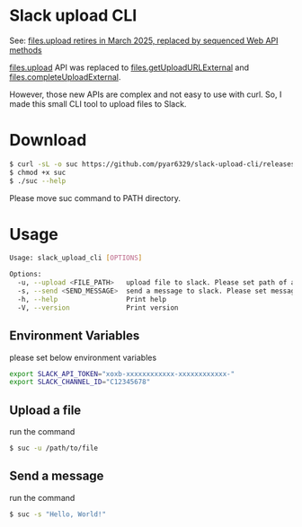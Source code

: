 # Slack upload CLI

See: [files.upload retires in March 2025, replaced by sequenced Web API methods](https://api.slack.com/changelog/2024-04-a-better-way-to-upload-files-is-here-to-stay)

[files.upload](https://api.slack.com/methods/files.upload) API was replaced to [files.getUploadURLExternal](https://api.slack.com/methods/files.getUploadURLExternal) and [files.completeUploadExternal](https://api.slack.com/methods/files.completeUploadExternal).

However, those new APIs are complex and not easy to use with curl. So, I made this small CLI tool to upload files to Slack.

# Download

```bash
$ curl -sL -o suc https://github.com/pyar6329/slack-upload-cli/releases/download/1.0.0/suc-$(uname -s)-$(uname -m)
$ chmod +x suc
$ ./suc --help
```

Please move suc command to PATH directory.

# Usage

```bash
Usage: slack_upload_cli [OPTIONS]

Options:
  -u, --upload <FILE_PATH>   upload file to slack. Please set path of a file.
  -s, --send <SEND_MESSAGE>  send a message to slack. Please set message text.
  -h, --help                 Print help
  -V, --version              Print version
```

## Environment Variables

please set below environment variables

```bash
export SLACK_API_TOKEN="xoxb-xxxxxxxxxxxx-xxxxxxxxxxxx-"
export SLACK_CHANNEL_ID="C12345678"
```

## Upload a file

run the command

```bash
$ suc -u /path/to/file
```

## Send a message

run the command

```bash
$ suc -s "Hello, World!"
```

